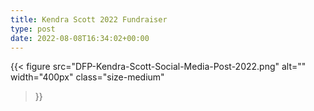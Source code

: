 ```yaml
---
title: Kendra Scott 2022 Fundraiser
type: post
date: 2022-08-08T16:34:02+00:00
---
```

{{< figure
  src="DFP-Kendra-Scott-Social-Media-Post-2022.png"
  alt=""
  width="400px"
  class="size-medium"
>}}
